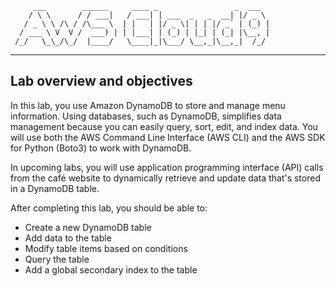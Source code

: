          ___        ______     ____ _                 _  ___  
        / \ \      / / ___|   / ___| | ___  _   _  __| |/ _ \ 
       / _ \ \ /\ / /\___ \  | |   | |/ _ \| | | |/ _` | (_) |
      / ___ \ V  V /  ___) | | |___| | (_) | |_| | (_| |\__, |
     /_/   \_\_/\_/  |____/   \____|_|\___/ \__,_|\__,_|  /_/ 
 ----------------------------------------------------------------- 


## Lab overview and objectives  

In this lab, you use Amazon DynamoDB to store and manage menu information. Using databases, such as DynamoDB, simplifies data management because you can easily query, sort, edit, and index data. You will use both the AWS Command Line Interface (AWS CLI) and the AWS SDK for Python (Boto3) to work with DynamoDB.  

In upcoming labs, you will use application programming interface (API) calls from the café website to dynamically retrieve and update data that's stored in a DynamoDB table.  

After completing this lab, you should be able to:

* Create a new DynamoDB table 
* Add data to the table 
* Modify table items based on conditions 
* Query the table 
* Add a global secondary index to the table
